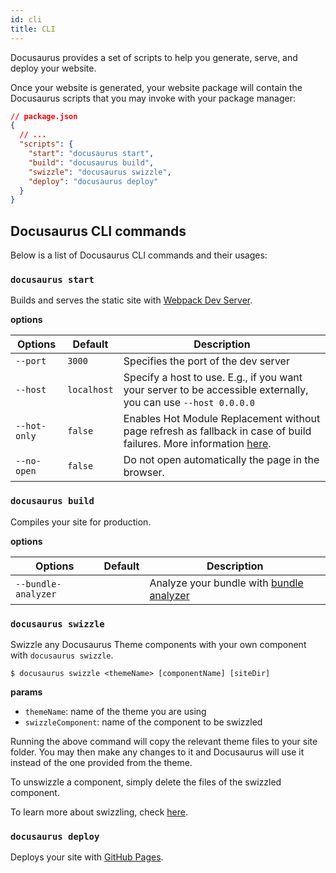```yaml
---
id: cli
title: CLI
---
```


Docusaurus provides a set of scripts to help you generate, serve, and deploy your website. 

Once your website is generated, your website package will contain the Docusaurus scripts that you may invoke with your package manager:

```json
// package.json
{
  // ...
  "scripts": {
    "start": "docusaurus start",
    "build": "docusaurus build",
    "swizzle": "docusaurus swizzle",
    "deploy": "docusaurus deploy"
  }
}
```

## Docusaurus CLI commands

Below is a list of Docusaurus CLI commands and their usages:

<!-- TODO: init docs after the init command is implemented

### `docusaurus init`

The `docusaurus init` command is intended to be used with `docusaurus` installed globally:

```shell
$ yarn global add docusaurus
# or
$ npm install --global docusaurus
```
-->

### `docusaurus start`

Builds and serves the static site with [Webpack Dev Server](https://webpack.js.org/configuration/dev-server).

**options**

|Options|Default|Description|
|-|-|-|
|`--port`|`3000`|Specifies the port of the dev server|
|`--host`|`localhost`|Specify a host to use. E.g., if you want your server to be accessible externally, you can use `--host 0.0.0.0`|
|`--hot-only`|`false`|Enables Hot Module Replacement without page refresh as fallback in case of build failures. More information [here](https://webpack.js.org/configuration/dev-server/#devserverhotonly).|
|`--no-open`|`false`|Do not open automatically the page in the browser.|

### `docusaurus build`

Compiles your site for production.

**options**

|Options|Default|Description|
|-|-|-|
|`--bundle-analyzer`||Analyze your bundle with [bundle analyzer](https://github.com/webpack-contrib/webpack-bundle-analyzer)|


### `docusaurus swizzle`

Swizzle any Docusaurus Theme components with your own component with `docusaurus swizzle`.

```shell
$ docusaurus swizzle <themeName> [componentName] [siteDir]
```

**params**

- `themeName`: name of the theme you are using
- `swizzleComponent`: name of the component to be swizzled

Running the above command will copy the relevant theme files to your site folder. You may then make any changes to it and Docusaurus will use it instead of the one provided from the theme.

To unswizzle a component, simply delete the files of the swizzled component.

<!-- TODO a separate section for swizzle tutorial -->
To learn more about swizzling, check [here](#).

### `docusaurus deploy`

Deploys your site with [GitHub Pages](https://pages.github.com/).
